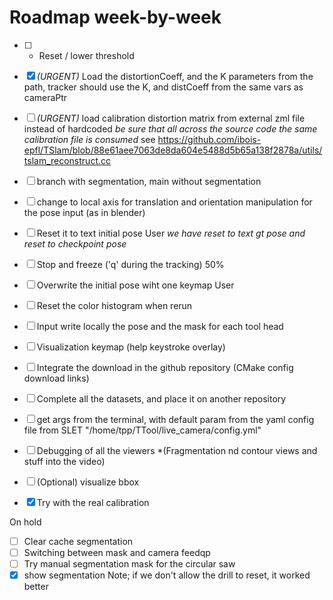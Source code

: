 # Roadmap week-by-week

- [ ] - Reset / lower threshold 
- [x] *(URGENT)* Load the distortionCoeff, and the K parameters from the path, tracker should use the K, and distCoeff from the same vars as cameraPtr
- [ ] *(URGENT)* load calibration distortion matrix from external zml file instead of hardcoded *be sure that all across the source code the same calibration file is consumed* see https://github.com/ibois-epfl/TSlam/blob/88e61aee7063de8da604e5488d5b65a138f2878a/utils/tslam_reconstruct.cc
- [ ] branch with segmentation, main without segmentation
- [ ] change to local axis for translation and orientation manipulation for the pose input (as in blender)
- [ ] Reset it to text initial pose User *we have reset to text gt pose and reset to checkpoint pose* 
- [ ] Stop and freeze ('q' during the tracking) 50%
- [ ] Overwrite the initial pose wiht one keymap User
- [ ] Reset the color histogram when rerun
- [ ] Input write locally the pose and the mask for each tool head


- [ ] Visualization keymap (help keystroke overlay)
- [ ] Integrate the download in the github repository (CMake config download links)
- [ ] Complete all the datasets, and place it on another repository

- [ ] get args from the terminal, with default param from the yaml config file from SLET "/home/tpp/TTool/live_camera/config.yml"


- [ ] Debugging of all the viewers *(Fragmentation nd contour views and stuff into the video)
- [ ] (Optional) visualize bbox
- [x] Try with the real calibration

On hold
- [ ] Clear cache segmentation
- [ ] Switching between mask and camera feedqp
- [ ] Try manual segmentation mask for the circular saw
- [x] show segmentation
Note; if we don't allow the drill to reset, it worked better